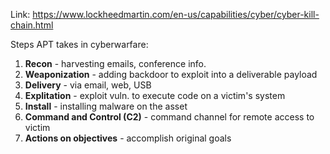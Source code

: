 Link: https://www.lockheedmartin.com/en-us/capabilities/cyber/cyber-kill-chain.html

Steps APT takes in cyberwarfare:

1. **Recon** - harvesting emails, conference info.
2. **Weaponization** - adding backdoor to exploit into a deliverable payload
3. **Delivery** - via email, web, USB
4. **Explitation** - exploit vuln. to execute code on a victim's system
5. **Install** - installing malware on the asset
6. **Command and Control (C2)** - command channel for remote access to victim
7. **Actions on objectives** - accomplish original goals
